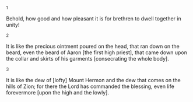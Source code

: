<sup>1</sup> 

Behold, how good and how pleasant it is for brethren to dwell together in unity! 

<sup>2</sup> 

It is like the precious ointment poured on the head, that ran down on the beard, even the beard of Aaron [the first high priest], that came down upon the collar and skirts of his garments [consecrating the whole body]. 

<sup>3</sup> 

It is like the dew of [lofty] Mount Hermon and the dew that comes on the hills of Zion; for there the Lord has commanded the blessing, even life forevermore [upon the high and the lowly].